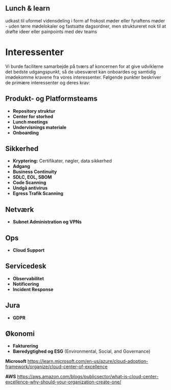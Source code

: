 ## Lunch & learn 

udkast til uformel vidensdeling i form af frokost møder eller fyraftens møder - uden tørre mødelokaler og fastsatte dagsordner, men struktureret
nok til at drøfte ideer eller painpoints med dev teams

# Interessenter

Vi burde facilitere samarbejde på tværs af koncernen for at give udviklerne det bedste udgangspunkt, så de
ubesværet kan onboardes og samtidig imødekomme kravene fra vores interessenter. Følgende punkter beskriver de primære interessenter og deres krav:

## Produkt- og Platformsteams
- **Repository struktur**
- **Center for storhed**
- **Lunch meetings**
- **Undervisnings materiale**
- **Onboarding**

## Sikkerhed
- **Kryptering:** Certifikater, nøgler, data sikkerhed
- **Adgang**
- **Business Continuity**
- **SDLC, EOL, SBOM**
- **Code Scanning**
- **Undgå antivirus**
- **Egress Trafik Scanning**

## Netværk
- **Subnet Administration og VPNs**

## Ops
- **Cloud Support**

## Servicedesk
- **Observabilitet**
- **Notificering**
- **Incident Response**

## Jura
- **GDPR**

## Økonomi
- **Fakturering**
- **Bæredygtighed og ESG** (Environmental, Social, and Governance)



**Microsoft**
https://learn.microsoft.com/en-us/azure/cloud-adoption-framework/organize/cloud-center-of-excellence

**AWS**
https://aws.amazon.com/blogs/publicsector/what-is-cloud-center-excellence-why-should-your-organization-create-one/
